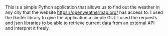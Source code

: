 This is a simple Python application that allows us to find out the weather in any city that the website https://openweathermap.org/ has access to.
I used the tkinter library to give the application a simple GUI.
I used the requests and json libraries to be able to retrieve current data from an external API and interpret it freely.
